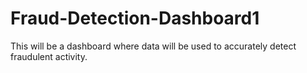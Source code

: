 # Fraud-Detection-Dashboard1
This will be a dashboard where data will be used to accurately detect fraudulent activity. 
